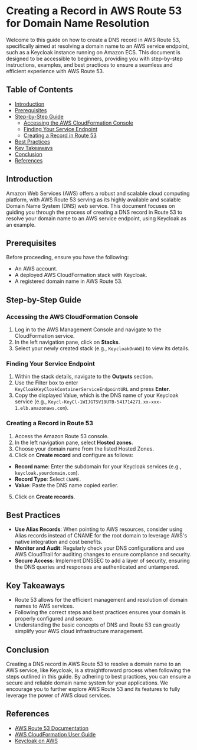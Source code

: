 # Creating a Record in AWS Route 53 for Domain Name Resolution

Welcome to this guide on how to create a DNS record in AWS Route 53, specifically aimed at resolving a domain name to an AWS service endpoint, such as a Keycloak instance running on Amazon ECS. This document is designed to be accessible to beginners, providing you with step-by-step instructions, examples, and best practices to ensure a seamless and efficient experience with AWS Route 53.

## Table of Contents

- [Introduction](#introduction)
- [Prerequisites](#prerequisites)
- [Step-by-Step Guide](#step-by-step-guide)
    - [Accessing the AWS CloudFormation Console](#accessing-the-aws-cloudformation-console)
    - [Finding Your Service Endpoint](#finding-your-service-endpoint)
    - [Creating a Record in Route 53](#creating-a-record-in-route-53)
- [Best Practices](#best-practices)
- [Key Takeaways](#key-takeaways)
- [Conclusion](#conclusion)
- [References](#references)

## Introduction

Amazon Web Services (AWS) offers a robust and scalable cloud computing platform, with AWS Route 53 serving as its highly available and scalable Domain Name System (DNS) web service. This document focuses on guiding you through the process of creating a DNS record in Route 53 to resolve your domain name to an AWS service endpoint, using Keycloak as an example. 

## Prerequisites

Before proceeding, ensure you have the following:

- An AWS account.
- A deployed AWS CloudFormation stack with Keycloak.
- A registered domain name in AWS Route 53.

## Step-by-Step Guide

### Accessing the AWS CloudFormation Console

1. Log in to the AWS Management Console and navigate to the CloudFormation service.
2. In the left navigation pane, click on **Stacks**.
3. Select your newly created stack (e.g., `KeycloakOnAWS`) to view its details.

### Finding Your Service Endpoint

1. Within the stack details, navigate to the **Outputs** section.
2. Use the Filter box to enter `KeyCloakKeyCloakContainerServiceEndpointURL` and press **Enter**.
3. Copy the displayed Value, which is the DNS name of your Keycloak service (e.g., `Keycl-KeyCl-1WIJGTSV19UTB-541714271.xx-xxx-1.elb.amazonaws.com`).

### Creating a Record in Route 53

1. Access the Amazon Route 53 console.
2. In the left navigation pane, select **Hosted zones**.
3. Choose your domain name from the listed Hosted Zones.
4. Click on **Create record** and configure as follows:

- **Record name**: Enter the subdomain for your Keycloak services (e.g., `keycloak.yourdomain.com`).
- **Record Type**: Select `CNAME`.
- **Value**: Paste the DNS name copied earlier.

5. Click on **Create records**.

## Best Practices

- **Use Alias Records**: When pointing to AWS resources, consider using Alias records instead of CNAME for the root domain to leverage AWS's native integration and cost benefits.
- **Monitor and Audit**: Regularly check your DNS configurations and use AWS CloudTrail for auditing changes to ensure compliance and security.
- **Secure Access**: Implement DNSSEC to add a layer of security, ensuring the DNS queries and responses are authenticated and untampered.

## Key Takeaways

- Route 53 allows for the efficient management and resolution of domain names to AWS services.
- Following the correct steps and best practices ensures your domain is properly configured and secure.
- Understanding the basic concepts of DNS and Route 53 can greatly simplify your AWS cloud infrastructure management.

## Conclusion

Creating a DNS record in AWS Route 53 to resolve a domain name to an AWS service, like Keycloak, is a straightforward process when following the steps outlined in this guide. By adhering to best practices, you can ensure a secure and reliable domain name system for your applications. We encourage you to further explore AWS Route 53 and its features to fully leverage the power of AWS cloud services.

## References

- [AWS Route 53 Documentation](https://docs.aws.amazon.com/Route53/)
- [AWS CloudFormation User Guide](https://docs.aws.amazon.com/cloudformation/)
- [Keycloak on AWS](https://aws-samples.github.io/keycloak-on-aws/en/)
